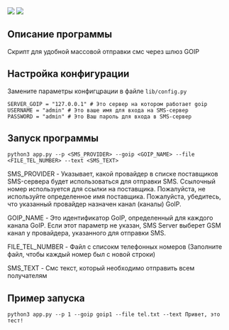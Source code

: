 <div align="left">
<img src="https://img.shields.io/github/languages/code-size/dvdkitay/goip-send-sms" />
<img src="https://img.shields.io/github/languages/top/dvdkitay/goip-send-sms" />
<div>


## Описание программы

Скрипт для удобной массовой отправки смс через шлюз GOIP

## Настройка конфигурации

Замените параметры конфигцрации в файле `lib/config.py`

```
SERVER_GOIP = "127.0.0.1" # Это сервер на котором работает goip
USERNAME = "admin" # Это ваше имя для входа на SMS-сервер
PASSWORD = "admin" # Это Ваш пароль для входа в SMS-сервер
```

## Запуск программы

```
python3 app.py --p <SMS_PROVIDER> --goip <GOIP_NAME> --file <FILE_TEL_NUMBER> --text <SMS_TEXT>
```

SMS_PROVIDER - Указывает, какой провайдер в списке поставщиков SMS-сервера будет использоваться для отправки SMS. Ссылочный номер используется для ссылки на поставщика. Пожалуйста, не используйте определенное имя поставщика. Пожалуйста, убедитесь, что указанный провайдер назначен канал (каналы) GoIP.

GOIP_NAME -  Это идентификатор GoIP, определенный для каждого канала GoIP. Если этот параметр не указан, SMS Server выберет GSM канал у провайдера, указанного для отправки SMS.

FILE_TEL_NUMBER - Файл с списокм телефонных номеров (Заполните файл, чтобы каждый номер был с новой строки)

SMS_TEXT - Смс текст, который необходимо отправить всем получателям

## Пример запуска 

```
python3 app.py --p 1 --goip goip1 --file tel.txt --text Привет, это тест!
```